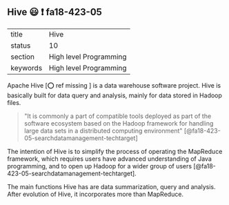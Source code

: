 ## Hive :smiley: :exclamation: fa18-423-05


|          |                        |
| -------- | ---------------------- |
| title    | Hive                   | 
| status   | 10                     |
| section  | High level Programming |
| keywords | High level Programming |


     
Apache Hive [:o: ref missing ] is a data warehouse software project. Hive is basically built for 
data query and analysis, mainly for data stored in Hadoop files.

> "It is commonly a part of compatible tools deployed as part of the software 
> ecosystem based on the Hadoop framework for handling large data sets in a 
> distributed computing environment" [@fa18-423-05-searchdatamanagement-techtarget]

The intention of Hive is to simplify the process of operating the MapReduce 
framework, which requires users have advanced understanding of Java 
programming, and to open up Hadoop for a wider group of users 
[@fa18-423-05-searchdatamanagement-techtarget].

The main functions Hive has are data summarization, query and analysis. After 
evolution of Hive, it incorporates more than MapReduce. 



